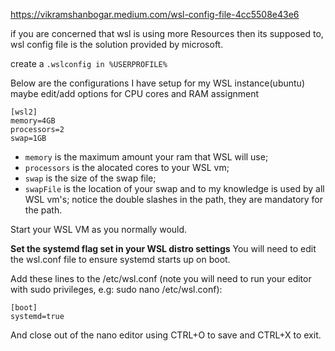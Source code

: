 https://vikramshanbogar.medium.com/wsl-config-file-4cc5508e43e6

if you are concerned that wsl is using more Resources then its supposed to, wsl config file is the solution provided by microsoft.

create a `.wslconfig in %USERPROFILE%`

Below are the configurations I have setup for my WSL instance(ubuntu) maybe edit/add options for CPU cores and RAM assignment

```
[wsl2]
memory=4GB
processors=2
swap=1GB

```

- `memory` is the maximum amount your ram that WSL will use;
- `processors` is the alocated cores to your WSL vm;
- `swap` is the size of the swap file;
- `swapFile` is the location of your swap and to my knowledge is used by all WSL vm's; notice the double slashes in the path, they are mandatory for the path.

Start your WSL VM as you normally would.

**Set the systemd flag set in your WSL distro settings**
You will need to edit the wsl.conf file to ensure systemd starts up on boot.

Add these lines to the /etc/wsl.conf (note you will need to run your editor with sudo privileges, e.g: sudo nano /etc/wsl.conf):
```
[boot]
systemd=true
```
And close out of the nano editor using CTRL+O to save and CTRL+X to exit.
